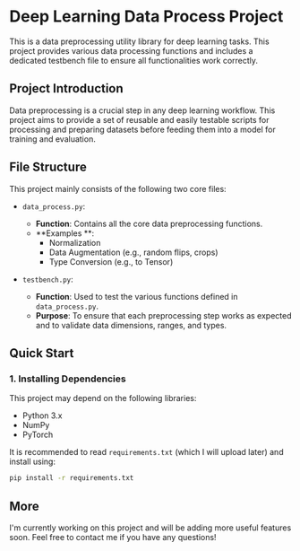 # Deep Learning Data Process Project

This is a data preprocessing utility library for deep learning tasks. This project provides various data processing functions and includes a dedicated testbench file to ensure all functionalities work correctly.

## Project Introduction

Data preprocessing is a crucial step in any deep learning workflow. This project aims to provide a set of reusable and easily testable scripts for processing and preparing datasets before feeding them into a model for training and evaluation.

## File Structure

This project mainly consists of the following two core files:

* `data_process.py`:
    * **Function**: Contains all the core data preprocessing functions.
    * **Examples **:
        * Normalization
        * Data Augmentation (e.g., random flips, crops)
        * Type Conversion (e.g., to Tensor)

* `testbench.py`:
    * **Function**: Used to test the various functions defined in `data_process.py`.
    * **Purpose**: To ensure that each preprocessing step works as expected and to validate data dimensions, ranges, and types.

## Quick Start

### 1. Installing Dependencies

This project may depend on the following libraries:

* Python 3.x
* NumPy
* PyTorch


It is recommended to read `requirements.txt` (which I will upload later) and install using:

``` bash
pip install -r requirements.txt
``` 

## More
I'm currently working on this project and will be adding more useful features soon. Feel free to contact me if you have any questions!
